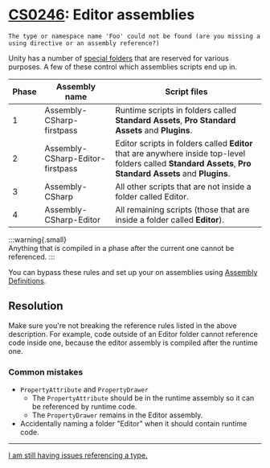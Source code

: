 # [CS0246](https://docs.microsoft.com/en-us/dotnet/csharp/language-reference/compiler-messages/cs0246): Editor assemblies

```
The type or namespace name 'Foo' could not be found (are you missing a using directive or an assembly reference?)
```


Unity has a number of [special folders](https://docs.unity3d.com/Manual/ScriptCompileOrderFolders.html) that are reserved for various purposes. A few of these control which assemblies scripts end up in.

| Phase | Assembly name                    | Script files                                                                                                                                                |
|-------|----------------------------------|-------------------------------------------------------------------------------------------------------------------------------------------------------------|
| 1     | Assembly-CSharp-firstpass        | Runtime scripts in folders called **Standard Assets**, **Pro Standard Assets** and **Plugins**.                                                             |
| 2     | Assembly-CSharp-Editor-firstpass | Editor scripts in folders called **Editor** that are anywhere inside top-level folders called **Standard Assets**, **Pro Standard Assets** and **Plugins**. |
| 3     | Assembly-CSharp                  | All other scripts that are not inside a folder called Editor.                                                                                               |
| 4     | Assembly-CSharp-Editor           | All remaining scripts (those that are inside a folder called **Editor**).                                                                                   |

:::warning{.small}  
Anything that is compiled in a phase after the current one cannot be referenced.
:::  

You can bypass these rules and set up your on assemblies using [Assembly Definitions](https://docs.unity3d.com/Manual/ScriptCompilationAssemblyDefinitionFiles.html).

## Resolution

Make sure you're not breaking the reference rules listed in the above description. For example, code outside of an Editor folder cannot reference code inside one, because the editor assembly is compiled after the runtime one.  

### Common mistakes
- `PropertyAttribute` and `PropertyDrawer`
  - The `PropertyAttribute` should be in the runtime assembly so it can be referenced by runtime code.
  - The `PropertyDrawer` remains in the Editor assembly.
- Accidentally naming a folder "Editor" when it should contain runtime code.

---

[I am still having issues referencing a type.](CS0246%20Other%20Considerations.md)
